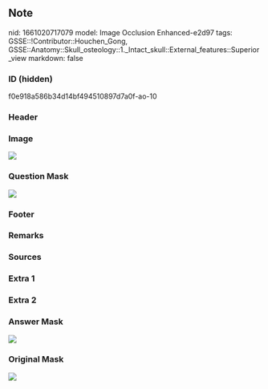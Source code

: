## Note
nid: 1661020717079
model: Image Occlusion Enhanced-e2d97
tags: GSSE::!Contributor::Houchen_Gong, GSSE::Anatomy::Skull_osteology::1._Intact_skull::External_features::Superior_view
markdown: false

### ID (hidden)
f0e918a586b34d14bf494510897d7a0f-ao-10

### Header


### Image
<img src="tmp0nzik3nl.png">

### Question Mask
<img src="f0e918a586b34d14bf494510897d7a0f-ao-10-Q.svg">

### Footer


### Remarks


### Sources


### Extra 1


### Extra 2


### Answer Mask
<img src="f0e918a586b34d14bf494510897d7a0f-ao-10-A.svg">

### Original Mask
<img src="f0e918a586b34d14bf494510897d7a0f-ao-O.svg">
